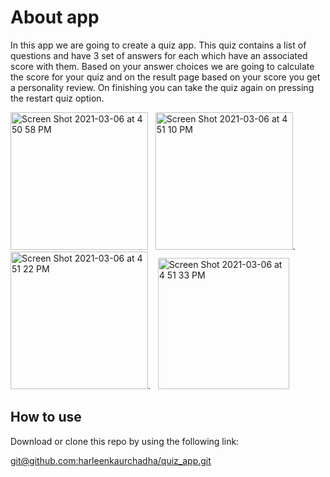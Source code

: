 # About app

In this app we are going to create a quiz app. This quiz contains a list of questions and have 3 set of answers for each which have an associated score with them. Based on your answer choices we are going to calculate the score for your quiz and on the result page based on your score you get a personality review. On finishing you can take the quiz again on pressing the restart quiz option.

<img width="220" alt="Screen Shot 2021-03-06 at 4 50 58 PM" src="https://user-images.githubusercontent.com/23056679/110237689-520cea00-7f63-11eb-9ca6-a454a2eaa0b8.png"> &nbsp; <img width="220" alt="Screen Shot 2021-03-06 at 4 51 10 PM" src="https://user-images.githubusercontent.com/23056679/110237707-651fba00-7f63-11eb-9a64-cb6dd177750f.png">. &nbsp; <img width="220" alt="Screen Shot 2021-03-06 at 4 51 22 PM" src="https://user-images.githubusercontent.com/23056679/110237714-6e108b80-7f63-11eb-9d27-f32a1f5e5088.png">.  &nbsp; <img width="210" alt="Screen Shot 2021-03-06 at 4 51 33 PM" src="https://user-images.githubusercontent.com/23056679/110237718-74066c80-7f63-11eb-8cec-0021b641266c.png">

## How to use

Download or clone this repo by using the following link:

[<u>git@github.com:harleenkaurchadha/quiz_app.git</u>](https://git@github.com:harleenkaurchadha/quiz_app.git) 





